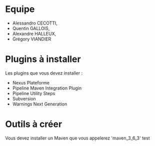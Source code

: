 # Equipe

* Alessandro CECOTTI,
* Quentin GALLOIS,
* Alexandre HALLEUX,
* Grégory VIANDIER

# Plugins à installer

Les plugins que vous devez installer :
* Nexus Plateforme
* Pipeline Maven Integration Plugin
* Pipeline Utility Steps
* Subversion
* Warnings Next Generation

# Outils à créer

Vous devez installer un Maven que vous appelerez 'maven_3_6_3'
test
